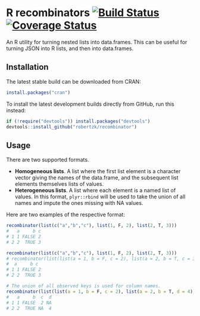 R recombinators [![Build Status](https://travis-ci.org/robertzk/recombinator.svg?branch=master)](https://travis-ci.org/robertzk/recombinator) [![Coverage Status](https://coveralls.io/repos/robertzk/recombinator/badge.svg?branch=master)](https://coveralls.io/r/robertzk/recombinator)
============

An R utility for turning nested lists into data.frames. This can
be useful for turning JSON into R lists, and then into data.frames.

Installation
------------

The latest stable build can be downloaded from CRAN:

```R
install.packages("cran")
```

To install the latest development builds directly from GitHub, run this instead:

```R
if (!require("devtools")) install.packages("devtools")
devtools::install_github("robertzk/recombinator")
```

Usage
-----

There are two supported formats.

 * __Homogeneous lists__. A list where the first list element
    is a character vector giving the names of the data.frame,
    and the subsequent list elements themselves lists of values.
 * __Heterogeneous lists__. A list where each element is a named
    list of values. In this format, `plyr::rbind` will be used
    to take the union of all names and impute the ones missing
    with NA values.

Here are two examples of the respective format:

```r
recombinator(list(c("a","b","c"), list(1, F, 2), list(2, T, 3)))
#   a     b c
# 1 1 FALSE 2
# 2 2  TRUE 3

recombinator(list(c("a","b","c"), list(1, F, 2), list(2, T, 3)))
# recombinator(list(list(a = 1, b = F, c = 2), list(a = 2, b = T, c = 3)))
#  a     b c
# 1 1 FALSE 2
# 2 2  TRUE 3

# The union of all observed keys is used for column names.
recombinator(list(list(a = 1, b = F, c = 2), list(a = 2, b = T, d = 4)))
#   a     b  c  d
# 1 1 FALSE  2 NA
# 2 2  TRUE NA  4
```


